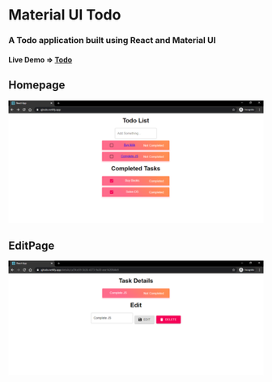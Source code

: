 # Material UI Todo
### A Todo application built using React and Material UI 

<h4 >Live Demo => <a href="https://ajtodo.netlify.app/" target="_blank">Todo</a></h4>

## Homepage
<img src="https://github.com/arjun154/MaterialUITodo/blob/main/MaterialTodo/src/public/Material Todo.png" />

## EditPage
<img src="https://github.com/arjun154/MaterialUITodo/blob/main/MaterialTodo/src/public/TaskEditPage.png"/>
